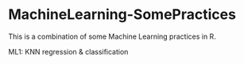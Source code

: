 # MachineLearning-SomePractices
This is a combination of some Machine Learning practices in R. 

ML1: KNN regression & classification
